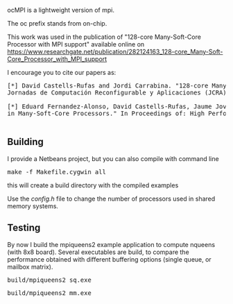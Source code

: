 ocMPI is a lightweight version of mpi. 

The oc prefix stands from on-chip.

This work was used in the publication of "128-core Many-Soft-Core Processor with MPI support" available online on
https://www.researchgate.net/publication/282124163_128-core_Many-Soft-Core_Processor_with_MPI_support

I encourage you to cite our papers as:
<pre>
[*] David Castells-Rufas and Jordi Carrabina. "128-core Many-Soft-Core Processor with MPI support." 
Jornadas de Computación Reconfigurable y Aplicaciones (JCRA) (2015).

[*] Eduard Fernandez-Alonso, David Castells-Rufas, Jaume Joven, and Jordi Carrabina. "Embedding MPI 
in Many-Soft-Core Processors." In Proceedings of: High Performance Energy Efficient Embedded Systems (HIP3ES 2013) (2013).

</pre>




Building
--------

I provide a Netbeans project, but you can also compile with command line

<pre>make -f Makefile.cygwin all</pre>

this will create a build directory with the compiled examples


Use the *config.h* file to change the number of processors used in shared memory systems.

Testing 
-------

By now I build the mpiqueens2 example application to compute nqueens (with 8x8 board). Several executables are build, 
to compare the performance obtained with different buffering options (single queue, or mailbox matrix).


<pre>build/mpiqueens2_sq.exe</pre>


<pre>build/mpiqueens2_mm.exe</pre>

